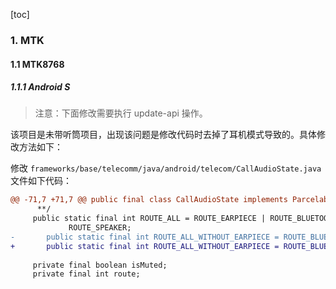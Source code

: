 [toc]

### 1. MTK

#### 1.1 MTK8768

##### 1.1.1 Android S

> 注意：下面修改需要执行 update-api 操作。

该项目是未带听筒项目，出现该问题是修改代码时去掉了耳机模式导致的。具体修改方法如下：

修改 `frameworks/base/telecomm/java/android/telecom/CallAudioState.java` 文件如下代码：

```diff
@@ -71,7 +71,7 @@ public final class CallAudioState implements Parcelable {
      **/
     public static final int ROUTE_ALL = ROUTE_EARPIECE | ROUTE_BLUETOOTH | ROUTE_WIRED_HEADSET |
             ROUTE_SPEAKER;
-       public static final int ROUTE_ALL_WITHOUT_EARPIECE = ROUTE_BLUETOOTH | ROUTE_SPEAKER; //jnier add 20220531
+       public static final int ROUTE_ALL_WITHOUT_EARPIECE = ROUTE_BLUETOOTH | ROUTE_SPEAKER | ROUTE_WIRED_HEADSET; //jnier add 20220531
 
     private final boolean isMuted;
     private final int route;
```

